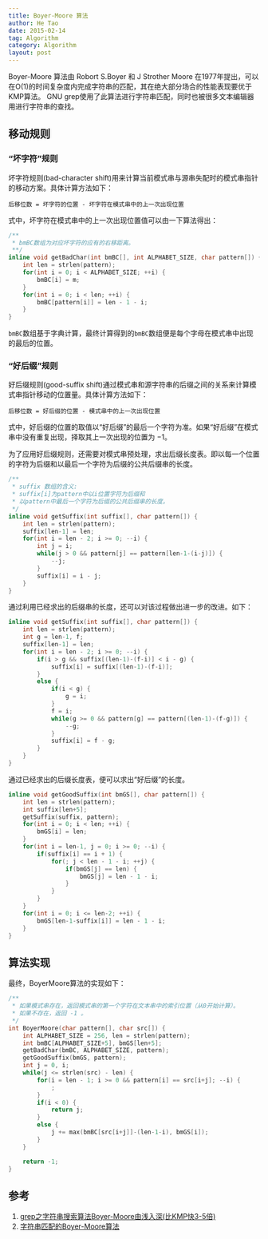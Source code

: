 ```yaml
---
title: Boyer-Moore 算法
author: He Tao
date: 2015-02-14
tag: Algorithm
category: Algorithm
layout: post
---
```


Boyer-Moore 算法由 Robort S.Boyer 和 J Strother Moore 在1977年提出，可以在O(1)的时间复杂度内完成字符串的匹配，其在绝大部分场合的性能表现要优于KMP算法。
GNU grep使用了此算法进行字符串匹配，同时也被很多文本编辑器用进行字符串的查找。

<!--more-->

移动规则
--------

### “坏字符”规则

坏字符规则(bad-character shift)用来计算当前模式串与源串失配时的模式串指针的移动方案。具体计算方法如下：


    后移位数 = 坏字符的位置 - 坏字符在模式串中的上一次出现位置

式中，坏字符在模式串中的上一次出现位置值可以由一下算法得出：

~~~cpp
/**
 * bmBC数组为对应坏字符的应有的右移距离。
 **/
inline void getBadChar(int bmBC[], int ALPHABET_SIZE, char pattern[]) {
    int len = strlen(pattern);
    for(int i = 0; i < ALPHABET_SIZE; ++i) {
        bmBC[i] = m;
    }
    for(int i = 0; i < len; ++i) {
        bmBC[pattern[i]] = len - 1 - i;
    }
}
~~~

`bmBC`数组基于字典计算，最终计算得到的`bmBC`数组便是每个字母在模式串中出现的最后的位置。

### “好后缀”规则

好后缀规则(good-suffix shift)通过模式串和源字符串的后缀之间的关系来计算模式串指针移动的位置量。具体计算方法如下：

    后移位数 = 好后缀的位置 - 模式串中的上一次出现位置

式中，好后缀的位置的取值以“好后缀”的最后一个字符为准。如果“好后缀”在模式串中没有重复出现，择取其上一次出现的位置为 $-1$。

为了应用好后缀规则，还需要对模式串预处理，求出后缀长度表。即以每一个位置的字符为后缀和以最后一个字符为后缀的公共后缀串的长度。

~~~cpp
/**
 * suffix 数组的含义:
 * suffix[i]为pattern中以i位置字符为后缀和
 * 以pattern中最后一个字符为后缀的公共后缀串的长度。
 */
inline void getSuffix(int suffix[], char pattern[]) {
    int len = strlen(pattern);
    suffix[len-1] = len;
    for(int i = len - 2; i >= 0; --i) {
        int j = i;
        while(j > 0 && pattern[j] == pattern[len-1-(i-j)]) {
            --j;
        }
        suffix[i] = i - j;
    }
}
~~~

通过利用已经求出的后缀串的长度，还可以对该过程做出进一步的改进。如下：

~~~cpp
inline void getSuffix(int suffix[], char pattern[]) {
    int len = strlen(pattern);
    int g = len-1, f;
    suffix[len-1] = len;
    for(int i = len - 2; i >= 0; --i) {
        if(i > g && suffix[(len-1)-(f-i)] < i - g) {
            suffix[i] = suffix[(len-1)-(f-i)];
        }
        else {
            if(i < g) {
                g = i;
            }
            f = i;
            while(g >= 0 && pattern[g] == pattern[(len-1)-(f-g)]) {
                --g;
            }
            suffix[i] = f - g;
        }
    }
}
~~~

通过已经求出的后缀长度表，便可以求出“好后缀”的长度。

~~~cpp
inline void getGoodSuffix(int bmGS[], char pattern[]) {
    int len = strlen(pattern);
    int suffix[len+5];
    getSuffix(suffix, pattern);
    for(int i = 0; i < len; ++i) {
        bmGS[i] = len;
    }
    for(int i = len-1, j = 0; i >= 0; --i) {
        if(suffix[i] == i + 1) {
            for(; j < len - 1 - i; ++j) {
                if(bmGS[j] == len) {
                    bmGS[j] = len - 1 - i;
                }
            }
        }
    }
    for(int i = 0; i <= len-2; ++i) {
        bmGS[len-1-suffix[i]] = len - 1 - i;
    }
}
~~~

算法实现
-------

最终，BoyerMoore算法的实现如下：

~~~cpp
/**
 * 如果模式串存在，返回模式串的第一个字符在文本串中的索引位置（从0开始计算）。
 * 如果不存在，返回 -1 。
 */
int BoyerMoore(char pattern[], char src[]) {
    int ALPHABET_SIZE = 256, len = strlen(pattern);
    int bmBC[ALPHABET_SIZE+5], bmGS[len+5];
    getBadChar(bmBC, ALPHABET_SIZE, pattern);
    getGoodSuffix(bmGS, pattern);
    int j = 0, i;
    while(j <= strlen(src) - len) {
        for(i = len - 1; i >= 0 && pattern[i] == src[i+j]; --i) {
            ;
        }
        if(i < 0) {
            return j;
        }
        else {
            j += max(bmBC[src[i+j]]-(len-1-i), bmGS[i]);
        }
    }

    return -1;
}
~~~

参考
-----

1. [grep之字符串搜索算法Boyer-Moore由浅入深(比KMP快3-5倍)](http://blog.jobbole.com/52830)
2. [字符串匹配的Boyer-Moore算法](http://blog.jobbole.com/39132)



